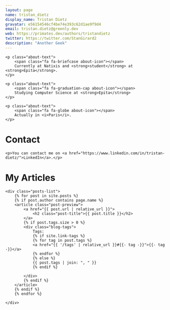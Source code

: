 ```yaml
---
layout: page
name: tristan_dietz 
display_name: Tristan Dietz
gravatar: e56154546cf4be74e393c62d1ae9f9d4
email: tristan.dietz@greenly.dev
web: https://primates.dev/authors/tristandietz
twitter: https://twitter.com/StanGirard2
description: "Another Geek"
---
```


<div id="aboutme-section">

    <p class="about-text">
        <span class="fa fa-briefcase about-icon"></span>
        Currently at Natixis and <strong>student</strong> at <strong>Epita</strong>.
    </p>

    <p class="about-text">
        <span class="fa fa-graduation-cap about-icon"></span>
        Studying Computer Science at <strong>Epita</strong>
    </p>

    <p class="about-text">
        <span class="fa fa-globe about-icon"></span>
        Actually in <i>Paris</i>.
    </p>

</div>

<div id="contactme-section">
    <h1 id="contact">Contact</h1>


    <p>You can contact me on <a href="https://www.linkedin.com/in/tristan-dietz/">LinkedIn</a>.</p>

</div>

<div id="contactme-section">
    <h1 id="contact">My Articles</h1>

    <div class="posts-list">
        {% for post in site.posts %}
        {% if post.author contains page.name %}
        <article class="post-preview">
            <a href="{{ post.url | relative_url }}">
                <h2 class="post-title">{{ post.title }}</h2>
            </a>
            {% if post.tags.size > 0 %}
            <div class="blog-tags">
                Tags:
                {% if site.link-tags %}
                {% for tag in post.tags %}
                <a href="{{ '/tags' | relative_url }}#{{- tag -}}">{{- tag -}}</a>
                {% endfor %}
                {% else %}
                {{ post.tags | join: ", " }}
                {% endif %}

            </div>
            {% endif %}
        </article>
        {% endif %}
        {% endfor %}

    </div>
</div>